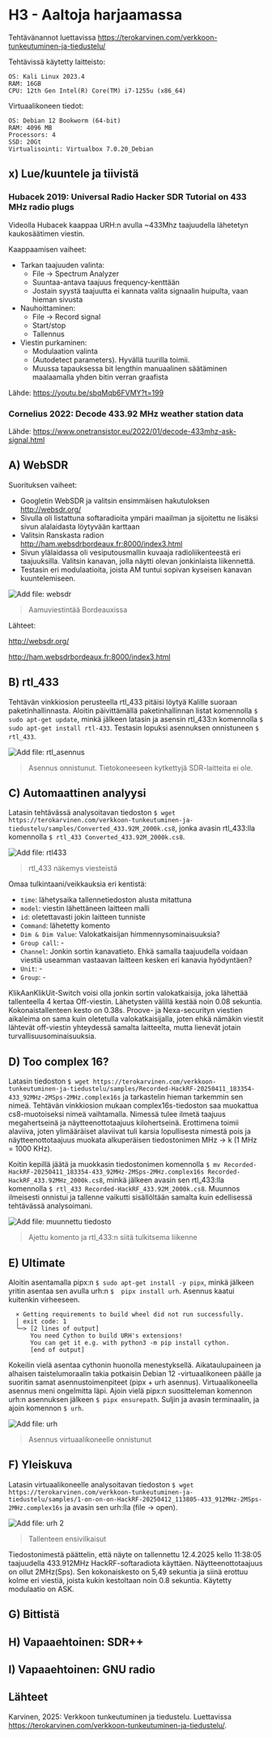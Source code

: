 # H3 - Aaltoja harjaamassa

Tehtävänannot luettavissa https://terokarvinen.com/verkkoon-tunkeutuminen-ja-tiedustelu/

Tehtävissä käytetty laitteisto: 
````
OS: Kali Linux 2023.4
RAM: 16GB
CPU: 12th Gen Intel(R) Core(TM) i7-1255u (x86_64)
````

Virtuaalikoneen tiedot:
````
OS: Debian 12 Bookworm (64-bit)
RAM: 4096 MB
Processors: 4
SSD: 20Gt
Virtualisointi: Virtualbox 7.0.20_Debian
````

## x) Lue/kuuntele ja tiivistä

### Hubacek 2019: Universal Radio Hacker SDR Tutorial on 433 MHz radio plugs 

Videolla Hubacek kaappaa URH:n avulla ~433Mhz taajuudella lähetetyn kaukosäätimen viestin.

Kaappaamisen vaiheet:
 - Tarkan taajuuden valinta:
    - File -> Spectrum Analyzer
    - Suuntaa-antava taajuus frequency-kenttään
    - Jostain syystä taajuutta ei kannata valita signaalin huipulta, vaan hieman sivusta
 - Nauhoittaminen:
    - File -> Record signal
    - Start/stop
    - Tallennus
 - Viestin purkaminen:
    - Modulaation valinta
    - (Autodetect parameters). Hyvällä tuurilla toimii.
    - Muussa tapauksessa bit lengthin manuaalinen säätäminen maalaamalla yhden bitin verran graafista

Lähde: https://youtu.be/sbqMqb6FVMY?t=199

### Cornelius 2022: Decode 433.92 MHz weather station data


Lähde: https://www.onetransistor.eu/2022/01/decode-433mhz-ask-signal.html

## A) WebSDR

Suorituksen vaiheet:
 - Googletin WebSDR ja valitsin ensimmäisen hakutuloksen http://websdr.org/
 - Sivulla oli listattuna softaradioita ympäri maailman ja sijoitettu ne lisäksi sivun alalaidasta löytyvään karttaan
 - Valitsin Ranskasta radion http://ham.websdrbordeaux.fr:8000/index3.html
 - Sivun ylälaidassa oli vesiputousmallin kuvaaja radioliikenteestä eri taajuuksilla. Valitsin kanavan, jolla näytti olevan jonkinlaista liikennettä.
 - Testasin eri modulaatioita, joista AM tuntui sopivan kyseisen kanavan kuuntelemiseen.

![Add file: websdr](/img/h3/websdr.png)
> Aamuviestintää Bordeauxissa


Lähteet:

http://websdr.org/

http://ham.websdrbordeaux.fr:8000/index3.html


## B) rtl_433

Tehtävän vinkkiosion perusteella rtl_433 pitäisi löytyä Kalille suoraan paketinhallinnasta. Aloitin päivittämällä paketinhallinnan listat komennolla ``$ sudo apt-get update``, minkä jälkeen latasin ja asensin rtl_433:n komennolla ``$ sudo apt-get install rtl-433``.  Testasin lopuksi asennuksen onnistuneen ``$ rtl_433``.

![Add file: rtl_asennus](/img/h3/rtl_433_1.png)
> Asennus onnistunut. Tietokoneeseen kytkettyjä SDR-laitteita ei ole.

## C) Automaattinen analyysi

Latasin tehtävässä analysoitavan tiedoston ``$ wget https://terokarvinen.com/verkkoon-tunkeutuminen-ja-tiedustelu/samples/Converted_433.92M_2000k.cs8``, jonka avasin rtl_433:lla komennolla ``$ rtl_433 Converted_433.92M_2000k.cs8``. 

![Add file: rtl433](/img/h3/rtl_433_2.png)
>rtl_433 näkemys viesteistä

Omaa tulkintaani/veikkauksia eri kentistä:
 - ``time``: lähetysaika tallennetiedoston alusta mitattuna
 - ``model``: viestin lähettäneen laitteen malli
 - ``id``: oletettavasti jokin laitteen tunniste
 - ``Command``: lähetetty komento
 - ``Dim & Dim Value``: Valokatkaisijan himmennysominaisuuksia?
 - ``Group call``: -
 - ``Channel``: Jonkin sortin kanavatieto. Ehkä samalla taajuudella voidaan viestiä useamman vastaavan laitteen kesken eri kanavia hyödyntäen?
 - ``Unit``: -
 - ``Group``: -

KlikAanKlikUit-Switch voisi olla jonkin sortin valokatkaisija, joka lähettää tallenteella 4 kertaa Off-viestin. Lähetysten välillä kestää noin 0.08 sekuntia. Kokonaistallenteen kesto on 0.38s. Proove- ja Nexa-securityn viestien aikaleima on sama kuin oletetulla valokatkaisijalla, joten ehkä nämäkin viestit lähtevät off-viestin yhteydessä samalta laitteelta, mutta lienevät jotain turvallisuusominaisuuksia.  


## D) Too complex 16?

Latasin tiedoston ``$ wget https://terokarvinen.com/verkkoon-tunkeutuminen-ja-tiedustelu/samples/Recorded-HackRF-20250411_183354-433_92MHz-2MSps-2MHz.complex16s`` ja tarkastelin hieman tarkemmin sen nimeä. Tehtävän vinkkiosion mukaan complex16s-tiedoston saa muokattua cs8-muotoiseksi nimeä vaihtamalla. Nimessä tulee ilmetä taajuus megahertseinä ja näytteenottotaajuus kilohertseinä. Erottimena toimii alaviiva, joten ylimääräiset alaviivat tuli karsia lopullisesta nimestä pois ja näytteenottotaajuus muokata alkuperäisen tiedostonimen MHz -> k (1 MHz = 1000 KHz). 

Koitin kepillä jäätä ja muokkasin tiedostonimen komennolla ``$ mv Recorded-HackRF-20250411_183354-433_92MHz-2MSps-2MHz.complex16s Recorded-HackRF_433.92MHz_2000k.cs8``, minkä jälkeen avasin sen rtl_433:lla komennolla ``$ rtl_433 Recorded-HackRF_433.92M_2000k.cs8``. Muunnos ilmeisesti onnistui ja tallenne vaikutti sisällöltään samalta kuin edellisessä tehtävässä analysoimani.

![Add file: muunnettu tiedosto](/img/h3/rtl_433_3.png)
> Ajettu komento ja rtl_433:n siitä tulkitsema liikenne

## E) Ultimate

Aloitin asentamalla pipx:n ``$ sudo apt-get install -y pipx``, minkä jälkeen yritin asentaa sen avulla urh:n ``$  pipx install urh``. Asennus kaatui kuitenkin virheeseen. 

````
  × Getting requirements to build wheel did not run successfully.
  │ exit code: 1
  ╰─> [2 lines of output]
      You need Cython to build URH's extensions!
      You can get it e.g. with python3 -m pip install cython.
      [end of output]
````

Kokeilin vielä asentaa cythonin huonolla menestyksellä. Aikataulupaineen ja alhaisen taistelumoraalin takia potkaisin Debian 12 -virtuaalikoneen päälle ja suoritin samat asennustoimenpiteet (pipx + urh asennus). Virtuaalikoneella asennus meni ongelmitta läpi. Ajoin vielä pipx:n suositteleman komennon urh:n asennuksen jälkeen ``$ pipx ensurepath``. Suljin ja avasin terminaalin, ja ajoin komennon ``$ urh``.

![Add file: urh](/img/h3/urh_1.png)
> Asennus virtuaalikoneelle onnistunut

## F) Yleiskuva

Latasin virtuaalikoneelle analysoitavan tiedoston ``$ wget https://terokarvinen.com/verkkoon-tunkeutuminen-ja-tiedustelu/samples/1-on-on-on-HackRF-20250412_113805-433_912MHz-2MSps-2MHz.complex16s`` ja avasin sen urh:lla (file -> open). 

![Add file: urh 2](/img/h3/urh_2.png)
> Tallenteen ensivilkaisut

Tiedostonimestä päättelin, että näyte on tallennettu 12.4.2025 kello 11:38:05 taajuudella 433.912MHz HackRF-softaradiota käyttäen. Näytteenottotaajuus on ollut 2MHz(Sps). Sen kokonaiskesto on 5,49 sekuntia ja siinä erottuu kolme eri viestiä, joista kukin kestoltaan noin 0.8 sekuntia. Käytetty modulaatio on ASK.

## G) Bittistä


## H) Vapaaehtoinen: SDR++


## I) Vapaaehtoinen: GNU radio


## Lähteet

Karvinen, 2025: Verkkoon tunkeutuminen ja tiedustelu. Luettavissa https://terokarvinen.com/verkkoon-tunkeutuminen-ja-tiedustelu/.




